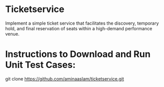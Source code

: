 # Ticketservice
Implement a simple ticket service that facilitates the discovery, temporary hold, and final reservation of seats within a high-demand performance venue.
# Instructions to Download and Run Unit Test Cases:
git clone https://github.com/aminaaslam/ticketservice.git
